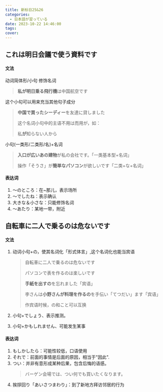 ```yaml
---
title: 新标日25&26
categories:
  - 日本語が習っている
date: 2023-10-22 14:46:00
tags:
cover:
---
```


## これは明日会議で使う資料です

#### 文法

动词简体形/小句 修饰名词

> **私が明日乗る飛行機**は中国航空です

这个小句可以用来充当其他句子成分

> **中国で買ったシーディー**を友達に貸しました
>
> 这个名词小句中的主语不用は而用が，如：
>
> 私**が**知らない人から

小句(一类形/二类形/名)+名词

> **入口が広いあの建物**が私の会社です。「一类基本型+名词」
>
> 操作「そうさ」が**簡単なパソコン**が欲しいです「二类+な+名词」

#### 表达词

1. ～のところ：在~那儿，表示场所
2. ～でしたね：表示确认
3. 大きな＆小さな：只能修饰名词
4. ～あたり：某地一带，附近

## 自転車に二人で乗るのは危ないです

#### 文法

1. 动词小句+の，使其名词化「形式体言」,这个名词化也能当宾语

   > 自転車に二人で乗るのは危ないです
   >
   > パソコンで表を作るのは楽しいです
   >
   > **手紙を出すの**を忘れました「宾语」
   >
   > 李さんは**小野さんが料理を作るの**を手伝い「てつだい」ます「宾语」
   >
   > 作宾语时候，の和こと可以互换

2. 小句+でしょう、表示推测。
3. 小句+かもしれません、可能发生某事

#### 表达词

1. もしかしたら：可能性较低，口语使用
2. それで：前面的事情是后面的原因，相当于"因此".
3. つい：并非有意形成某种后果，包含后悔的语感。
   > バーゲン会場では、つい何でも買いたくなります。
4. 挨拶回り「あいさつまわり」：到了新地方拜访邻居的行为

